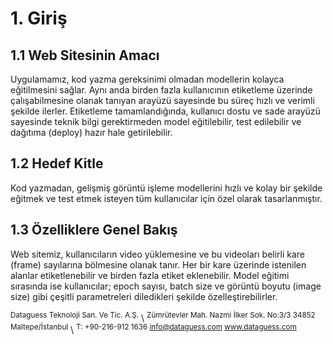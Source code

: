# 1. Giriş

## 1.1 Web Sitesinin Amacı

Uygulamamız, kod yazma gereksinimi olmadan modellerin kolayca eğitilmesini sağlar. Aynı anda birden fazla kullanıcının etiketleme üzerinde çalışabilmesine olanak tanıyan arayüzü sayesinde bu süreç hızlı ve verimli şekilde ilerler. Etiketleme tamamlandığında, kullanıcı dostu ve sade arayüzü sayesinde teknik bilgi gerektirmeden model eğitilebilir, test edilebilir ve dağıtıma (deploy) hazır hale getirilebilir.

## 1.2 Hedef Kitle

Kod yazmadan, gelişmiş görüntü işleme modellerini hızlı ve kolay bir şekilde eğitmek ve test etmek isteyen tüm kullanıcılar için özel olarak tasarlanmıştır.

## 1.3 Özelliklere Genel Bakış

Web sitemiz, kullanıcıların video yüklemesine ve bu videoları belirli kare (frame) sayılarına bölmesine olanak tanır. Her bir kare üzerinde istenilen alanlar etiketlenebilir ve birden fazla etiket eklenebilir. Model eğitimi sırasında ise kullanıcılar; epoch sayısı, batch size ve görüntü boyutu (image size) gibi çeşitli parametreleri diledikleri şekilde özelleştirebilirler.



<sup>Dataguess Teknoloji San. Ve Tic. A.Ş.</sup>\ <sup>Zümrütevler Mah. Nazmi İlker Sok. No:3/3 34852 Maltepe/İstanbul</sup>\ <sup>T: +90-216-912 1636 info@dataguess.com www.dataguess.com</sup>
